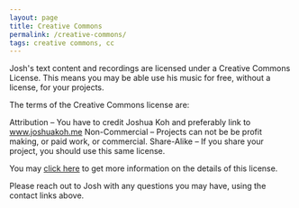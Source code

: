 ```yaml
---
layout: page
title: Creative Commons
permalink: /creative-commons/
tags: creative commons, cc
---
```


Josh's text content and recordings are licensed under a Creative Commons License. This means you may be able use his music for free, without a license, for your projects. 

The terms of the Creative Commons license are:

Attribution – You have to credit Joshua Koh and preferably link to www.joshuakoh.me
Non-Commercial – Projects can not be be profit making, or paid work, or commercial.
Share-Alike – If you share your project, you should use this same license.

You may [click here](https://creativecommons.org/licenses/by-nc-sa/3.0/us/) to get more information on the details of this license.

Please reach out to Josh with any questions you may have, using the contact links above.